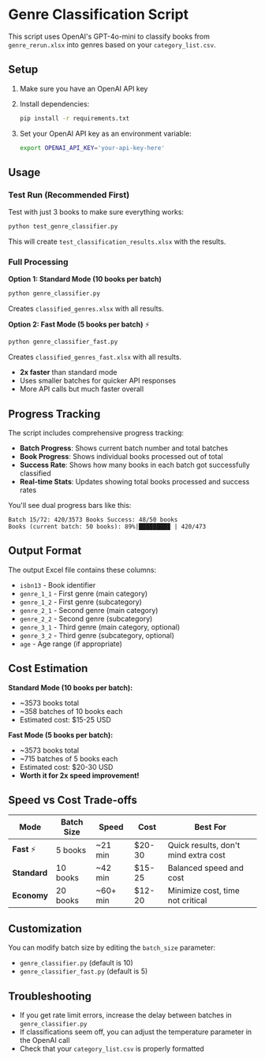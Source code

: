 # Genre Classification Script

This script uses OpenAI's GPT-4o-mini to classify books from `genre_rerun.xlsx` into genres based on your `category_list.csv`.

## Setup

1. Make sure you have an OpenAI API key
2. Install dependencies:
   ```bash
   pip install -r requirements.txt
   ```

3. Set your OpenAI API key as an environment variable:
   ```bash
   export OPENAI_API_KEY='your-api-key-here'
   ```

## Usage

### Test Run (Recommended First)
Test with just 3 books to make sure everything works:

```bash
python test_genre_classifier.py
```

This will create `test_classification_results.xlsx` with the results.

### Full Processing

**Option 1: Standard Mode (10 books per batch)**
```bash
python genre_classifier.py
```
Creates `classified_genres.xlsx` with all results.

**Option 2: Fast Mode (5 books per batch)** ⚡
```bash
python genre_classifier_fast.py
```
Creates `classified_genres_fast.xlsx` with all results. 
- **2x faster** than standard mode
- Uses smaller batches for quicker API responses
- More API calls but much faster overall

## Progress Tracking

The script includes comprehensive progress tracking:
- **Batch Progress**: Shows current batch number and total batches
- **Book Progress**: Shows individual books processed out of total
- **Success Rate**: Shows how many books in each batch got successfully classified
- **Real-time Stats**: Updates showing total books processed and success rates

You'll see dual progress bars like this:
```
Batch 15/72: 420/3573 Books Success: 48/50 books
Books (current batch: 50 books): 89%|████████▉ | 420/473
```

## Output Format

The output Excel file contains these columns:
- `isbn13` - Book identifier
- `genre_1_1` - First genre (main category)
- `genre_1_2` - First genre (subcategory) 
- `genre_2_1` - Second genre (main category)
- `genre_2_2` - Second genre (subcategory)
- `genre_3_1` - Third genre (main category, optional)
- `genre_3_2` - Third genre (subcategory, optional)
- `age` - Age range (if appropriate)

## Cost Estimation

**Standard Mode (10 books per batch):**
- ~3573 books total
- ~358 batches of 10 books each
- Estimated cost: $15-25 USD

**Fast Mode (5 books per batch):**
- ~3573 books total  
- ~715 batches of 5 books each
- Estimated cost: $20-30 USD
- **Worth it for 2x speed improvement!**

## Speed vs Cost Trade-offs

| Mode | Batch Size | Speed | Cost | Best For |
|------|------------|-------|------|----------|
| **Fast** ⚡ | 5 books | ~21 min | $20-30 | Quick results, don't mind extra cost |
| **Standard** | 10 books | ~42 min | $15-25 | Balanced speed and cost |
| **Economy** | 20 books | ~60+ min | $12-20 | Minimize cost, time not critical |

## Customization

You can modify batch size by editing the `batch_size` parameter:
- `genre_classifier.py` (default is 10)
- `genre_classifier_fast.py` (default is 5)

## Troubleshooting

- If you get rate limit errors, increase the delay between batches in `genre_classifier.py`
- If classifications seem off, you can adjust the temperature parameter in the OpenAI call
- Check that your `category_list.csv` is properly formatted
